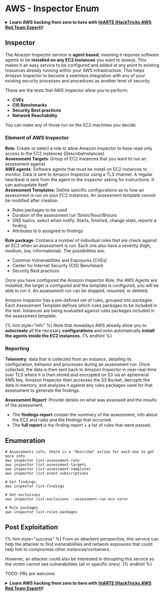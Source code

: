 # AWS - Inspector Enum

<details>

<summary><strong>Learn AWS hacking from zero to hero with</strong> <a href="https://training.hacktricks.xyz/courses/arte"><strong>htARTE (HackTricks AWS Red Team Expert)</strong></a><strong>!</strong></summary>

Other ways to support HackTricks:

* If you want to see your **company advertised in HackTricks** or **download HackTricks in PDF** Check the [**SUBSCRIPTION PLANS**](https://github.com/sponsors/carlospolop)!
* Get the [**official PEASS & HackTricks swag**](https://peass.creator-spring.com)
* Discover [**The PEASS Family**](https://opensea.io/collection/the-peass-family), our collection of exclusive [**NFTs**](https://opensea.io/collection/the-peass-family)
* **Join the** 💬 [**Discord group**](https://discord.gg/hRep4RUj7f) or the [**telegram group**](https://t.me/peass) or **follow** me on **Twitter** 🐦 [**@carlospolopm**](https://twitter.com/carlospolopm)**.**
* **Share your hacking tricks by submitting PRs to the** [**HackTricks**](https://github.com/carlospolop/hacktricks) and [**HackTricks Cloud**](https://github.com/carlospolop/hacktricks-cloud) github repos.

</details>

## Inspector

The Amazon Inspector service is **agent based**, meaning it requires software agents to be **installed on any EC2 instances** you want to assess. This makes it an easy service to be configured and added at any point to existing resources already running within your AWS infrastructure. This helps Amazon Inspector to become a seamless integration with any of your existing security processes and procedures as another level of security.

These are the tests that AWS Inspector allow you to perform:

* **CVEs**
* **CIS Benchmarks**
* **Security Best practices**
* **Network Reachability**

You can make any of those run on the EC2 machines you decide.

### Element of AWS Inspector

**Role**: Create or select a role to allow Amazon Inspector to have read only access to the EC2 instances (DescribeInstances)\
**Assessment Targets**: Group of EC2 instances that you want to run an assessment against\
**AWS agents**: Software agents that must be install on EC2 instances to monitor. Data is sent to Amazon Inspector using a TLS channel. A regular heartbeat is sent from the agent to the inspector asking for instructions. It can autoupdate itself\
**Assessment Templates**: Define specific configurations as to how an assessment is run on your EC2 instances. An assessment template cannot be modified after creation.

* Rules packages to be used
* Duration of the assessment run 15min/1hour/8hours
* SNS topics, select when notify: Starts, finished, change state, reports a finding
* Attributes to b assigned to findings

**Rule package**: Contains a number of individual rules that are check against an EC2 when an assessment is run. Each one also have a severity (high, medium, low, informational). The possibilities are:

* Common Vulnerabilities and Exposures (CVEs)
* Center for Internet Security (CIS) Benchmark
* Security Best practices

Once you have configured the Amazon Inspector Role, the AWS Agents are Installed, the target is configured and the template is configured, you will be able to run it. An assessment run can be stopped, resumed, or deleted.

Amazon Inspector has a pre-defined set of rules, grouped into packages. Each Assessment Template defines which rules packages to be included in the test. Instances are being evaluated against rules packages included in the assessment template.

{% hint style="info" %}
Note that nowadays AWS already allow you to **autocreate** all the necesary **configurations** and even automatically **install the agents inside the EC2 instances.**
{% endhint %}

### **Reporting**

**Telemetry**: data that is collected from an instance, detailing its configuration, behavior and processes during an assessment run. Once collected, the data is then sent back to Amazon Inspector in near-real-time over TLS where it is then stored and encrypted on S3 via an ephemeral KMS key. Amazon Inspector then accesses the S3 Bucket, decrypts the data in memory, and analyzes it against any rules packages used for that assessment to generate the findings.

**Assessment Report**: Provide details on what was assessed and the results of the assessment.

* The **findings report** contain the summary of the assessment, info about the EC2 and rules and the findings that occurred.
* The **full report** is the finding report + a list of rules that were passed.

## Enumeration

```
# Assessments info, there is a "describe" action for each one to get more info
aws inspector list-assessment-runs
aws inspector list-assessment-targets
aws inspector list-assessment-templates
aws inspector list-event-subscriptions

# Get findings
aws inspector list-findings

# Get exclusions
aws inspector list-exclusions --assessment-run-arn <arn>

# Rule packages
aws inspector list-rules-packages
```

## Post Exploitation

{% hint style="success" %}
From an attackers perspective, this service can help the attacker to find vulnerabilities and network exposures that could help him to compromise other instances/containers.

However, an attacker could also be interested in disrupting this service so the victim cannot see vulnerabilities (all or specific ones).
{% endhint %}

TODO: PRs are welcome

<details>

<summary><strong>Learn AWS hacking from zero to hero with</strong> <a href="https://training.hacktricks.xyz/courses/arte"><strong>htARTE (HackTricks AWS Red Team Expert)</strong></a><strong>!</strong></summary>

Other ways to support HackTricks:

* If you want to see your **company advertised in HackTricks** or **download HackTricks in PDF** Check the [**SUBSCRIPTION PLANS**](https://github.com/sponsors/carlospolop)!
* Get the [**official PEASS & HackTricks swag**](https://peass.creator-spring.com)
* Discover [**The PEASS Family**](https://opensea.io/collection/the-peass-family), our collection of exclusive [**NFTs**](https://opensea.io/collection/the-peass-family)
* **Join the** 💬 [**Discord group**](https://discord.gg/hRep4RUj7f) or the [**telegram group**](https://t.me/peass) or **follow** me on **Twitter** 🐦 [**@carlospolopm**](https://twitter.com/carlospolopm)**.**
* **Share your hacking tricks by submitting PRs to the** [**HackTricks**](https://github.com/carlospolop/hacktricks) and [**HackTricks Cloud**](https://github.com/carlospolop/hacktricks-cloud) github repos.

</details>
